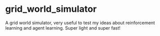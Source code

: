 # grid_world_simulator
A grid world simulator, very useful to test my ideas about reinforcement learning and agent learning. Super light and super fast!
